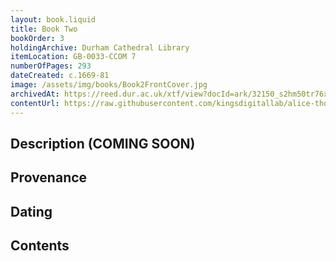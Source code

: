 ```yaml
---
layout: book.liquid
title: Book Two
bookOrder: 3
holdingArchive: Durham Cathedral Library
itemLocation: GB-0033-CCOM 7
numberOfPages: 293
dateCreated: c.1669-81
image: /assets/img/books/Book2FrontCover.jpg
archivedAt: https://reed.dur.ac.uk/xtf/view?docId=ark/32150_s2hm50tr76x.xml;query=2022#comber-3
contentUrl: https://raw.githubusercontent.com/kingsdigitallab/alice-thornton/edition/texts/02_book_two/book_two.xml
---
```


## Description (COMING SOON)

## Provenance

## Dating

## Contents
